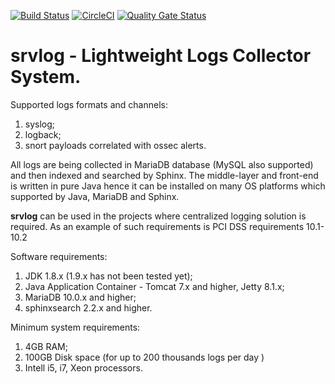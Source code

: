 [![Build Status](https://travis-ci.org/payneteasy/srvlog.svg?branch=master)](https://travis-ci.org/payneteasy/srvlog)
[![CircleCI](https://circleci.com/gh/payneteasy/srvlog.svg?style=svg)](https://circleci.com/gh/payneteasy/srvlog)
[![Quality Gate Status](https://sonarcloud.io/api/project_badges/measure?project=com.payneteasy%3Asrvlog&metric=alert_status)](https://sonarcloud.io/dashboard?id=com.payneteasy%3Asrvlog)

srvlog - **Lightweight Logs Collector System.**
===

Supported logs formats and channels:
1) syslog;
2) logback;
3) snort payloads correlated with ossec alerts.

All logs are being collected in MariaDB database 
(MySQL also supported) and then indexed and searched 
by Sphinx. The middle-layer and front-end is written 
in pure Java hence it can be installed on many OS platforms 
which supported by Java, MariaDB and Sphinx. 

**srvlog** can be used in the projects where centralized 
logging solution is required. As an example of such 
requirements is PCI DSS requirements 10.1-10.2 

Software requirements:
1) JDK 1.8.x (1.9.x has not been tested yet);
2) Java Application Container - Tomcat 7.x and higher, Jetty 8.1.x;
2) MariaDB 10.0.x and higher;
3) sphinxsearch 2.2.x and higher.

Minimum system requirements:
1) 4GB RAM;
2) 100GB Disk space (for up to 200 thousands logs per day )
3) Intell i5, i7, Xeon processors.




